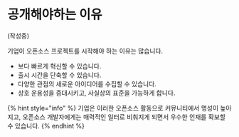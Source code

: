 # 공개해야하는 이유

\(작성중\)

기업이 오픈소스 프로젝트를 시작해야 하는 이유는 많습니다.

* 보다 빠르게 혁신할 수 있습니다.
* 출시 시간을 단축할 수 있습니다.
* 다양한 관점의 새로운 아이디어를 수집할 수 있습니다.
* 상호 운용성을 증대시키고, 사실상의 표준을 가능하게 합니다.

{% hint style="info" %}
기업은 이러한 오픈소스 활동으로 커뮤니티에서 명성이 높아지고, 오픈소스 개발자에게는 매력적인 일터로 비춰지게 되면서 우수한 인재를 확보할 수 있습니다. 
{% endhint %}

